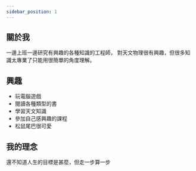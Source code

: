 ```yaml
---
sidebar_position: 1
---
```


## 關於我

一邊上班一邊研究有興趣的各種知識的工程師，
對天文物理很有興趣，但很多知識太專業了只能用很簡單的角度理解。

## 興趣

- 玩電腦遊戲
- 閱讀各種類型的書 
- 學習天文知識
- 參加自己感興趣的課程
- 松鼠尾巴很可愛

## 我的理念

還不知道人生的目標是甚麼，但走一步算一步